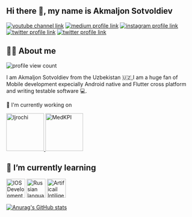 ## Hi there 👋, my name is Akmaljon Sotvoldiev

[![youtube channel link](https://img.shields.io/badge/YouTube-FF0000?style=for-the-badge&logo=youtube&logoColor=white)](https://youtube.com/@mobilev2068?si=yL4W3y5u744R_dad)
[![medium profile link](https://img.shields.io/badge/Medium-12100E?style=for-the-badge&logo=medium&logoColor=white)](https://medium.com/@akmaljonsotvoldiev1998)
[![instagram profile link](https://img.shields.io/badge/Instagram-E4405F?style=for-the-badge&logo=instagram&logoColor=white)](https://www.instagram.com/akmaljon_sotvoldiev)
[![twitter profile link](https://img.shields.io/badge/Twitter-1DA1F2?style=for-the-badge&logo=twitter&logoColor=white)](https://x.com/Akmaljon1016)
[![twitter profile link](https://img.shields.io/badge/Telegram-1DA1F2?style=for-the-badge&logo=twitter&logoColor=white)](https://t.me/akmaljon_sotvoldiev)

## 🙋‍♂️ About me

![profile view count](https://komarev.com/ghpvc/?username=akmaljon1016)


I am Akmaljon Sotvoldiev from the Uzbekistan 🇺🇿,I am a huge fan of Mobile development expecially Android native and Flutter cross platform and writing testable software 💻.

🔭 I'm currently working on

<a href="https://play.google.com/store/apps/details?id=uz.premiumsoft.ijrochi&pcampaignid=web_share">
  <img src="https://github.com/user-attachments/assets/08843555-66e1-47f1-9765-4676d4633308" alt="Ijrochi" width="100" height="100">
</a>
<a href="https://play.google.com/store/apps/details?id=uz.premiumsoft.medkpi&pcampaignid=web_share">
  <img src="https://github.com/user-attachments/assets/2d983778-bff9-41d5-826a-7f1b19c84a74" alt="MedKPI" width="100" height="100">
</a>

## 🌱 I’m currently learning

  <img src="https://github.com/user-attachments/assets/0e528a38-bc64-4c73-b6b6-6abf9bf583c2" alt="IOS Development" width="50" height="50">
  <img src="https://github.com/user-attachments/assets/bfd0bf04-a84a-4eb0-b69a-c0b51efc1710" alt="Russian language" width="50" height="50">
  <img src="https://github.com/user-attachments/assets/522873a4-b544-4257-8207-1cbb4bc665af" alt="Artificail Intiligence" width="50" height="50">



[![Anurag's GitHub stats](https://github-readme-stats.vercel.app/api?username=akmaljon1016)](https://github.com/anuraghazra/github-readme-stats)
